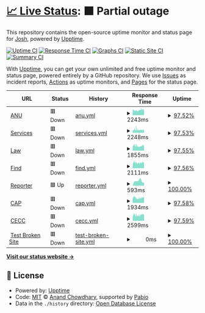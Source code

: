# [📈 Live Status](https://joahua.github.io/anumon): <!--live status--> **🟧 Partial outage**

This repository contains the open-source uptime monitor and status page for [Josh](https://josh.st), powered by [Upptime](https://github.com/upptime/upptime).

[![Uptime CI](https://github.com/joahua/anumon/workflows/Uptime%20CI/badge.svg)](https://github.com/joahua/anumon/actions?query=workflow%3A%22Uptime+CI%22)
[![Response Time CI](https://github.com/joahua/anumon/workflows/Response%20Time%20CI/badge.svg)](https://github.com/joahua/anumon/actions?query=workflow%3A%22Response+Time+CI%22)
[![Graphs CI](https://github.com/joahua/anumon/workflows/Graphs%20CI/badge.svg)](https://github.com/joahua/anumon/actions?query=workflow%3A%22Graphs+CI%22)
[![Static Site CI](https://github.com/joahua/anumon/workflows/Static%20Site%20CI/badge.svg)](https://github.com/joahua/anumon/actions?query=workflow%3A%22Static+Site+CI%22)
[![Summary CI](https://github.com/joahua/anumon/workflows/Summary%20CI/badge.svg)](https://github.com/joahua/anumon/actions?query=workflow%3A%22Summary+CI%22)

With [Upptime](https://upptime.js.org), you can get your own unlimited and free uptime monitor and status page, powered entirely by a GitHub repository. We use [Issues](https://github.com/joahua/anumon/issues) as incident reports, [Actions](https://github.com/joahua/anumon/actions) as uptime monitors, and [Pages](https://joahua.github.io/anumon) for the status page.

<!--start: status pages-->
<!-- This summary is generated by Upptime (https://github.com/upptime/upptime) -->
<!-- Do not edit this manually, your changes will be overwritten -->
<!-- prettier-ignore -->
| URL | Status | History | Response Time | Uptime |
| --- | ------ | ------- | ------------- | ------ |
| <img alt="" src="https://icons.duckduckgo.com/ip3/www.anu.edu.au.ico" height="13"> [ANU](https://www.anu.edu.au/) | 🟥 Down | [anu.yml](https://github.com/joahua/anumon/commits/HEAD/history/anu.yml) | <details><summary><img alt="Response time graph" src="./graphs/anu/response-time-week.png" height="20"> 2243ms</summary><br><a href="https://joahua.github.io/anumon/history/anu"><img alt="Response time 2229" src="https://img.shields.io/endpoint?url=https%3A%2F%2Fraw.githubusercontent.com%2Fjoahua%2Fanumon%2FHEAD%2Fapi%2Fanu%2Fresponse-time.json"></a><br><a href="https://joahua.github.io/anumon/history/anu"><img alt="24-hour response time 2608" src="https://img.shields.io/endpoint?url=https%3A%2F%2Fraw.githubusercontent.com%2Fjoahua%2Fanumon%2FHEAD%2Fapi%2Fanu%2Fresponse-time-day.json"></a><br><a href="https://joahua.github.io/anumon/history/anu"><img alt="7-day response time 2243" src="https://img.shields.io/endpoint?url=https%3A%2F%2Fraw.githubusercontent.com%2Fjoahua%2Fanumon%2FHEAD%2Fapi%2Fanu%2Fresponse-time-week.json"></a><br><a href="https://joahua.github.io/anumon/history/anu"><img alt="30-day response time 2244" src="https://img.shields.io/endpoint?url=https%3A%2F%2Fraw.githubusercontent.com%2Fjoahua%2Fanumon%2FHEAD%2Fapi%2Fanu%2Fresponse-time-month.json"></a><br><a href="https://joahua.github.io/anumon/history/anu"><img alt="1-year response time 2229" src="https://img.shields.io/endpoint?url=https%3A%2F%2Fraw.githubusercontent.com%2Fjoahua%2Fanumon%2FHEAD%2Fapi%2Fanu%2Fresponse-time-year.json"></a></details> | <details><summary><a href="https://joahua.github.io/anumon/history/anu">97.52%</a></summary><a href="https://joahua.github.io/anumon/history/anu"><img alt="All-time uptime 98.28%" src="https://img.shields.io/endpoint?url=https%3A%2F%2Fraw.githubusercontent.com%2Fjoahua%2Fanumon%2FHEAD%2Fapi%2Fanu%2Fuptime.json"></a><br><a href="https://joahua.github.io/anumon/history/anu"><img alt="24-hour uptime 99.81%" src="https://img.shields.io/endpoint?url=https%3A%2F%2Fraw.githubusercontent.com%2Fjoahua%2Fanumon%2FHEAD%2Fapi%2Fanu%2Fuptime-day.json"></a><br><a href="https://joahua.github.io/anumon/history/anu"><img alt="7-day uptime 97.52%" src="https://img.shields.io/endpoint?url=https%3A%2F%2Fraw.githubusercontent.com%2Fjoahua%2Fanumon%2FHEAD%2Fapi%2Fanu%2Fuptime-week.json"></a><br><a href="https://joahua.github.io/anumon/history/anu"><img alt="30-day uptime 96.35%" src="https://img.shields.io/endpoint?url=https%3A%2F%2Fraw.githubusercontent.com%2Fjoahua%2Fanumon%2FHEAD%2Fapi%2Fanu%2Fuptime-month.json"></a><br><a href="https://joahua.github.io/anumon/history/anu"><img alt="1-year uptime 98.28%" src="https://img.shields.io/endpoint?url=https%3A%2F%2Fraw.githubusercontent.com%2Fjoahua%2Fanumon%2FHEAD%2Fapi%2Fanu%2Fuptime-year.json"></a></details>
| <img alt="" src="https://icons.duckduckgo.com/ip3/services.anu.edu.au.ico" height="13"> [Services](https://services.anu.edu.au/) | 🟥 Down | [services.yml](https://github.com/joahua/anumon/commits/HEAD/history/services.yml) | <details><summary><img alt="Response time graph" src="./graphs/services/response-time-week.png" height="20"> 2248ms</summary><br><a href="https://joahua.github.io/anumon/history/services"><img alt="Response time 2081" src="https://img.shields.io/endpoint?url=https%3A%2F%2Fraw.githubusercontent.com%2Fjoahua%2Fanumon%2FHEAD%2Fapi%2Fservices%2Fresponse-time.json"></a><br><a href="https://joahua.github.io/anumon/history/services"><img alt="24-hour response time 2355" src="https://img.shields.io/endpoint?url=https%3A%2F%2Fraw.githubusercontent.com%2Fjoahua%2Fanumon%2FHEAD%2Fapi%2Fservices%2Fresponse-time-day.json"></a><br><a href="https://joahua.github.io/anumon/history/services"><img alt="7-day response time 2248" src="https://img.shields.io/endpoint?url=https%3A%2F%2Fraw.githubusercontent.com%2Fjoahua%2Fanumon%2FHEAD%2Fapi%2Fservices%2Fresponse-time-week.json"></a><br><a href="https://joahua.github.io/anumon/history/services"><img alt="30-day response time 2087" src="https://img.shields.io/endpoint?url=https%3A%2F%2Fraw.githubusercontent.com%2Fjoahua%2Fanumon%2FHEAD%2Fapi%2Fservices%2Fresponse-time-month.json"></a><br><a href="https://joahua.github.io/anumon/history/services"><img alt="1-year response time 2081" src="https://img.shields.io/endpoint?url=https%3A%2F%2Fraw.githubusercontent.com%2Fjoahua%2Fanumon%2FHEAD%2Fapi%2Fservices%2Fresponse-time-year.json"></a></details> | <details><summary><a href="https://joahua.github.io/anumon/history/services">97.53%</a></summary><a href="https://joahua.github.io/anumon/history/services"><img alt="All-time uptime 98.28%" src="https://img.shields.io/endpoint?url=https%3A%2F%2Fraw.githubusercontent.com%2Fjoahua%2Fanumon%2FHEAD%2Fapi%2Fservices%2Fuptime.json"></a><br><a href="https://joahua.github.io/anumon/history/services"><img alt="24-hour uptime 99.84%" src="https://img.shields.io/endpoint?url=https%3A%2F%2Fraw.githubusercontent.com%2Fjoahua%2Fanumon%2FHEAD%2Fapi%2Fservices%2Fuptime-day.json"></a><br><a href="https://joahua.github.io/anumon/history/services"><img alt="7-day uptime 97.53%" src="https://img.shields.io/endpoint?url=https%3A%2F%2Fraw.githubusercontent.com%2Fjoahua%2Fanumon%2FHEAD%2Fapi%2Fservices%2Fuptime-week.json"></a><br><a href="https://joahua.github.io/anumon/history/services"><img alt="30-day uptime 96.36%" src="https://img.shields.io/endpoint?url=https%3A%2F%2Fraw.githubusercontent.com%2Fjoahua%2Fanumon%2FHEAD%2Fapi%2Fservices%2Fuptime-month.json"></a><br><a href="https://joahua.github.io/anumon/history/services"><img alt="1-year uptime 98.28%" src="https://img.shields.io/endpoint?url=https%3A%2F%2Fraw.githubusercontent.com%2Fjoahua%2Fanumon%2FHEAD%2Fapi%2Fservices%2Fuptime-year.json"></a></details>
| <img alt="" src="https://icons.duckduckgo.com/ip3/law.anu.edu.au.ico" height="13"> [Law](https://law.anu.edu.au/) | 🟥 Down | [law.yml](https://github.com/joahua/anumon/commits/HEAD/history/law.yml) | <details><summary><img alt="Response time graph" src="./graphs/law/response-time-week.png" height="20"> 1855ms</summary><br><a href="https://joahua.github.io/anumon/history/law"><img alt="Response time 1733" src="https://img.shields.io/endpoint?url=https%3A%2F%2Fraw.githubusercontent.com%2Fjoahua%2Fanumon%2FHEAD%2Fapi%2Flaw%2Fresponse-time.json"></a><br><a href="https://joahua.github.io/anumon/history/law"><img alt="24-hour response time 2346" src="https://img.shields.io/endpoint?url=https%3A%2F%2Fraw.githubusercontent.com%2Fjoahua%2Fanumon%2FHEAD%2Fapi%2Flaw%2Fresponse-time-day.json"></a><br><a href="https://joahua.github.io/anumon/history/law"><img alt="7-day response time 1855" src="https://img.shields.io/endpoint?url=https%3A%2F%2Fraw.githubusercontent.com%2Fjoahua%2Fanumon%2FHEAD%2Fapi%2Flaw%2Fresponse-time-week.json"></a><br><a href="https://joahua.github.io/anumon/history/law"><img alt="30-day response time 1763" src="https://img.shields.io/endpoint?url=https%3A%2F%2Fraw.githubusercontent.com%2Fjoahua%2Fanumon%2FHEAD%2Fapi%2Flaw%2Fresponse-time-month.json"></a><br><a href="https://joahua.github.io/anumon/history/law"><img alt="1-year response time 1733" src="https://img.shields.io/endpoint?url=https%3A%2F%2Fraw.githubusercontent.com%2Fjoahua%2Fanumon%2FHEAD%2Fapi%2Flaw%2Fresponse-time-year.json"></a></details> | <details><summary><a href="https://joahua.github.io/anumon/history/law">97.55%</a></summary><a href="https://joahua.github.io/anumon/history/law"><img alt="All-time uptime 98.27%" src="https://img.shields.io/endpoint?url=https%3A%2F%2Fraw.githubusercontent.com%2Fjoahua%2Fanumon%2FHEAD%2Fapi%2Flaw%2Fuptime.json"></a><br><a href="https://joahua.github.io/anumon/history/law"><img alt="24-hour uptime 99.88%" src="https://img.shields.io/endpoint?url=https%3A%2F%2Fraw.githubusercontent.com%2Fjoahua%2Fanumon%2FHEAD%2Fapi%2Flaw%2Fuptime-day.json"></a><br><a href="https://joahua.github.io/anumon/history/law"><img alt="7-day uptime 97.55%" src="https://img.shields.io/endpoint?url=https%3A%2F%2Fraw.githubusercontent.com%2Fjoahua%2Fanumon%2FHEAD%2Fapi%2Flaw%2Fuptime-week.json"></a><br><a href="https://joahua.github.io/anumon/history/law"><img alt="30-day uptime 96.37%" src="https://img.shields.io/endpoint?url=https%3A%2F%2Fraw.githubusercontent.com%2Fjoahua%2Fanumon%2FHEAD%2Fapi%2Flaw%2Fuptime-month.json"></a><br><a href="https://joahua.github.io/anumon/history/law"><img alt="1-year uptime 98.27%" src="https://img.shields.io/endpoint?url=https%3A%2F%2Fraw.githubusercontent.com%2Fjoahua%2Fanumon%2FHEAD%2Fapi%2Flaw%2Fuptime-year.json"></a></details>
| <img alt="" src="https://icons.duckduckgo.com/ip3/find.anu.edu.au.ico" height="13"> [Find](https://find.anu.edu.au/search?q=vc) | 🟥 Down | [find.yml](https://github.com/joahua/anumon/commits/HEAD/history/find.yml) | <details><summary><img alt="Response time graph" src="./graphs/find/response-time-week.png" height="20"> 2111ms</summary><br><a href="https://joahua.github.io/anumon/history/find"><img alt="Response time 1917" src="https://img.shields.io/endpoint?url=https%3A%2F%2Fraw.githubusercontent.com%2Fjoahua%2Fanumon%2FHEAD%2Fapi%2Ffind%2Fresponse-time.json"></a><br><a href="https://joahua.github.io/anumon/history/find"><img alt="24-hour response time 2407" src="https://img.shields.io/endpoint?url=https%3A%2F%2Fraw.githubusercontent.com%2Fjoahua%2Fanumon%2FHEAD%2Fapi%2Ffind%2Fresponse-time-day.json"></a><br><a href="https://joahua.github.io/anumon/history/find"><img alt="7-day response time 2111" src="https://img.shields.io/endpoint?url=https%3A%2F%2Fraw.githubusercontent.com%2Fjoahua%2Fanumon%2FHEAD%2Fapi%2Ffind%2Fresponse-time-week.json"></a><br><a href="https://joahua.github.io/anumon/history/find"><img alt="30-day response time 2035" src="https://img.shields.io/endpoint?url=https%3A%2F%2Fraw.githubusercontent.com%2Fjoahua%2Fanumon%2FHEAD%2Fapi%2Ffind%2Fresponse-time-month.json"></a><br><a href="https://joahua.github.io/anumon/history/find"><img alt="1-year response time 1917" src="https://img.shields.io/endpoint?url=https%3A%2F%2Fraw.githubusercontent.com%2Fjoahua%2Fanumon%2FHEAD%2Fapi%2Ffind%2Fresponse-time-year.json"></a></details> | <details><summary><a href="https://joahua.github.io/anumon/history/find">97.56%</a></summary><a href="https://joahua.github.io/anumon/history/find"><img alt="All-time uptime 98.25%" src="https://img.shields.io/endpoint?url=https%3A%2F%2Fraw.githubusercontent.com%2Fjoahua%2Fanumon%2FHEAD%2Fapi%2Ffind%2Fuptime.json"></a><br><a href="https://joahua.github.io/anumon/history/find"><img alt="24-hour uptime 99.91%" src="https://img.shields.io/endpoint?url=https%3A%2F%2Fraw.githubusercontent.com%2Fjoahua%2Fanumon%2FHEAD%2Fapi%2Ffind%2Fuptime-day.json"></a><br><a href="https://joahua.github.io/anumon/history/find"><img alt="7-day uptime 97.56%" src="https://img.shields.io/endpoint?url=https%3A%2F%2Fraw.githubusercontent.com%2Fjoahua%2Fanumon%2FHEAD%2Fapi%2Ffind%2Fuptime-week.json"></a><br><a href="https://joahua.github.io/anumon/history/find"><img alt="30-day uptime 96.38%" src="https://img.shields.io/endpoint?url=https%3A%2F%2Fraw.githubusercontent.com%2Fjoahua%2Fanumon%2FHEAD%2Fapi%2Ffind%2Fuptime-month.json"></a><br><a href="https://joahua.github.io/anumon/history/find"><img alt="1-year uptime 98.25%" src="https://img.shields.io/endpoint?url=https%3A%2F%2Fraw.githubusercontent.com%2Fjoahua%2Fanumon%2FHEAD%2Fapi%2Ffind%2Fuptime-year.json"></a></details>
| <img alt="" src="https://icons.duckduckgo.com/ip3/reporter.anu.edu.au.ico" height="13"> [Reporter](https://reporter.anu.edu.au/) | 🟩 Up | [reporter.yml](https://github.com/joahua/anumon/commits/HEAD/history/reporter.yml) | <details><summary><img alt="Response time graph" src="./graphs/reporter/response-time-week.png" height="20"> 593ms</summary><br><a href="https://joahua.github.io/anumon/history/reporter"><img alt="Response time 493" src="https://img.shields.io/endpoint?url=https%3A%2F%2Fraw.githubusercontent.com%2Fjoahua%2Fanumon%2FHEAD%2Fapi%2Freporter%2Fresponse-time.json"></a><br><a href="https://joahua.github.io/anumon/history/reporter"><img alt="24-hour response time 0" src="https://img.shields.io/endpoint?url=https%3A%2F%2Fraw.githubusercontent.com%2Fjoahua%2Fanumon%2FHEAD%2Fapi%2Freporter%2Fresponse-time-day.json"></a><br><a href="https://joahua.github.io/anumon/history/reporter"><img alt="7-day response time 593" src="https://img.shields.io/endpoint?url=https%3A%2F%2Fraw.githubusercontent.com%2Fjoahua%2Fanumon%2FHEAD%2Fapi%2Freporter%2Fresponse-time-week.json"></a><br><a href="https://joahua.github.io/anumon/history/reporter"><img alt="30-day response time 579" src="https://img.shields.io/endpoint?url=https%3A%2F%2Fraw.githubusercontent.com%2Fjoahua%2Fanumon%2FHEAD%2Fapi%2Freporter%2Fresponse-time-month.json"></a><br><a href="https://joahua.github.io/anumon/history/reporter"><img alt="1-year response time 493" src="https://img.shields.io/endpoint?url=https%3A%2F%2Fraw.githubusercontent.com%2Fjoahua%2Fanumon%2FHEAD%2Fapi%2Freporter%2Fresponse-time-year.json"></a></details> | <details><summary><a href="https://joahua.github.io/anumon/history/reporter">100.00%</a></summary><a href="https://joahua.github.io/anumon/history/reporter"><img alt="All-time uptime 100.00%" src="https://img.shields.io/endpoint?url=https%3A%2F%2Fraw.githubusercontent.com%2Fjoahua%2Fanumon%2FHEAD%2Fapi%2Freporter%2Fuptime.json"></a><br><a href="https://joahua.github.io/anumon/history/reporter"><img alt="24-hour uptime 100.00%" src="https://img.shields.io/endpoint?url=https%3A%2F%2Fraw.githubusercontent.com%2Fjoahua%2Fanumon%2FHEAD%2Fapi%2Freporter%2Fuptime-day.json"></a><br><a href="https://joahua.github.io/anumon/history/reporter"><img alt="7-day uptime 100.00%" src="https://img.shields.io/endpoint?url=https%3A%2F%2Fraw.githubusercontent.com%2Fjoahua%2Fanumon%2FHEAD%2Fapi%2Freporter%2Fuptime-week.json"></a><br><a href="https://joahua.github.io/anumon/history/reporter"><img alt="30-day uptime 100.00%" src="https://img.shields.io/endpoint?url=https%3A%2F%2Fraw.githubusercontent.com%2Fjoahua%2Fanumon%2FHEAD%2Fapi%2Freporter%2Fuptime-month.json"></a><br><a href="https://joahua.github.io/anumon/history/reporter"><img alt="1-year uptime 100.00%" src="https://img.shields.io/endpoint?url=https%3A%2F%2Fraw.githubusercontent.com%2Fjoahua%2Fanumon%2FHEAD%2Fapi%2Freporter%2Fuptime-year.json"></a></details>
| <img alt="" src="https://icons.duckduckgo.com/ip3/asiapacific.anu.edu.au.ico" height="13"> [CAP](https://asiapacific.anu.edu.au/) | 🟥 Down | [cap.yml](https://github.com/joahua/anumon/commits/HEAD/history/cap.yml) | <details><summary><img alt="Response time graph" src="./graphs/cap/response-time-week.png" height="20"> 1934ms</summary><br><a href="https://joahua.github.io/anumon/history/cap"><img alt="Response time 4652" src="https://img.shields.io/endpoint?url=https%3A%2F%2Fraw.githubusercontent.com%2Fjoahua%2Fanumon%2FHEAD%2Fapi%2Fcap%2Fresponse-time.json"></a><br><a href="https://joahua.github.io/anumon/history/cap"><img alt="24-hour response time 2438" src="https://img.shields.io/endpoint?url=https%3A%2F%2Fraw.githubusercontent.com%2Fjoahua%2Fanumon%2FHEAD%2Fapi%2Fcap%2Fresponse-time-day.json"></a><br><a href="https://joahua.github.io/anumon/history/cap"><img alt="7-day response time 1934" src="https://img.shields.io/endpoint?url=https%3A%2F%2Fraw.githubusercontent.com%2Fjoahua%2Fanumon%2FHEAD%2Fapi%2Fcap%2Fresponse-time-week.json"></a><br><a href="https://joahua.github.io/anumon/history/cap"><img alt="30-day response time 1894" src="https://img.shields.io/endpoint?url=https%3A%2F%2Fraw.githubusercontent.com%2Fjoahua%2Fanumon%2FHEAD%2Fapi%2Fcap%2Fresponse-time-month.json"></a><br><a href="https://joahua.github.io/anumon/history/cap"><img alt="1-year response time 4652" src="https://img.shields.io/endpoint?url=https%3A%2F%2Fraw.githubusercontent.com%2Fjoahua%2Fanumon%2FHEAD%2Fapi%2Fcap%2Fresponse-time-year.json"></a></details> | <details><summary><a href="https://joahua.github.io/anumon/history/cap">97.58%</a></summary><a href="https://joahua.github.io/anumon/history/cap"><img alt="All-time uptime 96.40%" src="https://img.shields.io/endpoint?url=https%3A%2F%2Fraw.githubusercontent.com%2Fjoahua%2Fanumon%2FHEAD%2Fapi%2Fcap%2Fuptime.json"></a><br><a href="https://joahua.github.io/anumon/history/cap"><img alt="24-hour uptime 99.95%" src="https://img.shields.io/endpoint?url=https%3A%2F%2Fraw.githubusercontent.com%2Fjoahua%2Fanumon%2FHEAD%2Fapi%2Fcap%2Fuptime-day.json"></a><br><a href="https://joahua.github.io/anumon/history/cap"><img alt="7-day uptime 97.58%" src="https://img.shields.io/endpoint?url=https%3A%2F%2Fraw.githubusercontent.com%2Fjoahua%2Fanumon%2FHEAD%2Fapi%2Fcap%2Fuptime-week.json"></a><br><a href="https://joahua.github.io/anumon/history/cap"><img alt="30-day uptime 96.39%" src="https://img.shields.io/endpoint?url=https%3A%2F%2Fraw.githubusercontent.com%2Fjoahua%2Fanumon%2FHEAD%2Fapi%2Fcap%2Fuptime-month.json"></a><br><a href="https://joahua.github.io/anumon/history/cap"><img alt="1-year uptime 96.40%" src="https://img.shields.io/endpoint?url=https%3A%2F%2Fraw.githubusercontent.com%2Fjoahua%2Fanumon%2FHEAD%2Fapi%2Fcap%2Fuptime-year.json"></a></details>
| <img alt="" src="https://icons.duckduckgo.com/ip3/cecc.anu.edu.au.ico" height="13"> [CECC](https://cecc.anu.edu.au/) | 🟥 Down | [cecc.yml](https://github.com/joahua/anumon/commits/HEAD/history/cecc.yml) | <details><summary><img alt="Response time graph" src="./graphs/cecc/response-time-week.png" height="20"> 2599ms</summary><br><a href="https://joahua.github.io/anumon/history/cecc"><img alt="Response time 2423" src="https://img.shields.io/endpoint?url=https%3A%2F%2Fraw.githubusercontent.com%2Fjoahua%2Fanumon%2FHEAD%2Fapi%2Fcecc%2Fresponse-time.json"></a><br><a href="https://joahua.github.io/anumon/history/cecc"><img alt="24-hour response time 2796" src="https://img.shields.io/endpoint?url=https%3A%2F%2Fraw.githubusercontent.com%2Fjoahua%2Fanumon%2FHEAD%2Fapi%2Fcecc%2Fresponse-time-day.json"></a><br><a href="https://joahua.github.io/anumon/history/cecc"><img alt="7-day response time 2599" src="https://img.shields.io/endpoint?url=https%3A%2F%2Fraw.githubusercontent.com%2Fjoahua%2Fanumon%2FHEAD%2Fapi%2Fcecc%2Fresponse-time-week.json"></a><br><a href="https://joahua.github.io/anumon/history/cecc"><img alt="30-day response time 2629" src="https://img.shields.io/endpoint?url=https%3A%2F%2Fraw.githubusercontent.com%2Fjoahua%2Fanumon%2FHEAD%2Fapi%2Fcecc%2Fresponse-time-month.json"></a><br><a href="https://joahua.github.io/anumon/history/cecc"><img alt="1-year response time 2423" src="https://img.shields.io/endpoint?url=https%3A%2F%2Fraw.githubusercontent.com%2Fjoahua%2Fanumon%2FHEAD%2Fapi%2Fcecc%2Fresponse-time-year.json"></a></details> | <details><summary><a href="https://joahua.github.io/anumon/history/cecc">97.59%</a></summary><a href="https://joahua.github.io/anumon/history/cecc"><img alt="All-time uptime 98.28%" src="https://img.shields.io/endpoint?url=https%3A%2F%2Fraw.githubusercontent.com%2Fjoahua%2Fanumon%2FHEAD%2Fapi%2Fcecc%2Fuptime.json"></a><br><a href="https://joahua.github.io/anumon/history/cecc"><img alt="24-hour uptime 99.98%" src="https://img.shields.io/endpoint?url=https%3A%2F%2Fraw.githubusercontent.com%2Fjoahua%2Fanumon%2FHEAD%2Fapi%2Fcecc%2Fuptime-day.json"></a><br><a href="https://joahua.github.io/anumon/history/cecc"><img alt="7-day uptime 97.59%" src="https://img.shields.io/endpoint?url=https%3A%2F%2Fraw.githubusercontent.com%2Fjoahua%2Fanumon%2FHEAD%2Fapi%2Fcecc%2Fuptime-week.json"></a><br><a href="https://joahua.github.io/anumon/history/cecc"><img alt="30-day uptime 96.39%" src="https://img.shields.io/endpoint?url=https%3A%2F%2Fraw.githubusercontent.com%2Fjoahua%2Fanumon%2FHEAD%2Fapi%2Fcecc%2Fuptime-month.json"></a><br><a href="https://joahua.github.io/anumon/history/cecc"><img alt="1-year uptime 98.28%" src="https://img.shields.io/endpoint?url=https%3A%2F%2Fraw.githubusercontent.com%2Fjoahua%2Fanumon%2FHEAD%2Fapi%2Fcecc%2Fuptime-year.json"></a></details>
| <img alt="" src="https://icons.duckduckgo.com/ip3/thissitedoesnotexist.koj.co.ico" height="13"> [Test Broken Site](https://thissitedoesnotexist.koj.co) | 🟥 Down | [test-broken-site.yml](https://github.com/joahua/anumon/commits/HEAD/history/test-broken-site.yml) | <details><summary><img alt="Response time graph" src="./graphs/test-broken-site/response-time-week.png" height="20"> 0ms</summary><br><a href="https://joahua.github.io/anumon/history/test-broken-site"><img alt="Response time 0" src="https://img.shields.io/endpoint?url=https%3A%2F%2Fraw.githubusercontent.com%2Fjoahua%2Fanumon%2FHEAD%2Fapi%2Ftest-broken-site%2Fresponse-time.json"></a><br><a href="https://joahua.github.io/anumon/history/test-broken-site"><img alt="24-hour response time 0" src="https://img.shields.io/endpoint?url=https%3A%2F%2Fraw.githubusercontent.com%2Fjoahua%2Fanumon%2FHEAD%2Fapi%2Ftest-broken-site%2Fresponse-time-day.json"></a><br><a href="https://joahua.github.io/anumon/history/test-broken-site"><img alt="7-day response time 0" src="https://img.shields.io/endpoint?url=https%3A%2F%2Fraw.githubusercontent.com%2Fjoahua%2Fanumon%2FHEAD%2Fapi%2Ftest-broken-site%2Fresponse-time-week.json"></a><br><a href="https://joahua.github.io/anumon/history/test-broken-site"><img alt="30-day response time 0" src="https://img.shields.io/endpoint?url=https%3A%2F%2Fraw.githubusercontent.com%2Fjoahua%2Fanumon%2FHEAD%2Fapi%2Ftest-broken-site%2Fresponse-time-month.json"></a><br><a href="https://joahua.github.io/anumon/history/test-broken-site"><img alt="1-year response time 0" src="https://img.shields.io/endpoint?url=https%3A%2F%2Fraw.githubusercontent.com%2Fjoahua%2Fanumon%2FHEAD%2Fapi%2Ftest-broken-site%2Fresponse-time-year.json"></a></details> | <details><summary><a href="https://joahua.github.io/anumon/history/test-broken-site">100.00%</a></summary><a href="https://joahua.github.io/anumon/history/test-broken-site"><img alt="All-time uptime 100.00%" src="https://img.shields.io/endpoint?url=https%3A%2F%2Fraw.githubusercontent.com%2Fjoahua%2Fanumon%2FHEAD%2Fapi%2Ftest-broken-site%2Fuptime.json"></a><br><a href="https://joahua.github.io/anumon/history/test-broken-site"><img alt="24-hour uptime 100.00%" src="https://img.shields.io/endpoint?url=https%3A%2F%2Fraw.githubusercontent.com%2Fjoahua%2Fanumon%2FHEAD%2Fapi%2Ftest-broken-site%2Fuptime-day.json"></a><br><a href="https://joahua.github.io/anumon/history/test-broken-site"><img alt="7-day uptime 100.00%" src="https://img.shields.io/endpoint?url=https%3A%2F%2Fraw.githubusercontent.com%2Fjoahua%2Fanumon%2FHEAD%2Fapi%2Ftest-broken-site%2Fuptime-week.json"></a><br><a href="https://joahua.github.io/anumon/history/test-broken-site"><img alt="30-day uptime 100.00%" src="https://img.shields.io/endpoint?url=https%3A%2F%2Fraw.githubusercontent.com%2Fjoahua%2Fanumon%2FHEAD%2Fapi%2Ftest-broken-site%2Fuptime-month.json"></a><br><a href="https://joahua.github.io/anumon/history/test-broken-site"><img alt="1-year uptime 100.00%" src="https://img.shields.io/endpoint?url=https%3A%2F%2Fraw.githubusercontent.com%2Fjoahua%2Fanumon%2FHEAD%2Fapi%2Ftest-broken-site%2Fuptime-year.json"></a></details>

<!--end: status pages-->

[**Visit our status website →**](https://joahua.github.io/anumon)

## 📄 License

- Powered by: [Upptime](https://github.com/upptime/upptime)
- Code: [MIT](./LICENSE) © [Anand Chowdhary](https://anandchowdhary.com), supported by [Pabio](https://pabio.com)
- Data in the `./history` directory: [Open Database License](https://opendatacommons.org/licenses/odbl/1-0/)
